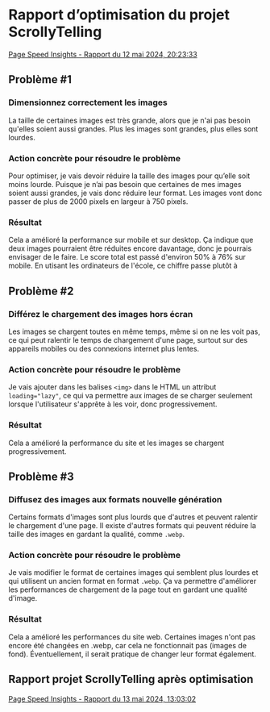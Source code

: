 # Rapport d’optimisation du projet ScrollyTelling

[Page Speed Insights - Rapport du 12 mai 2024, 20:23:33](https://pagespeed.web.dev/analysis/https-delphine-tim-momo-com/h6nzvjqsj1?form_factor=mobile)

## Problème #1

### Dimensionnez correctement les images

La taille de certaines images est très grande, alors que je n'ai pas besoin qu'elles soient aussi grandes. Plus les images sont grandes, plus elles sont lourdes.

### Action concrète pour résoudre le problème

Pour optimiser, je vais devoir réduire la taille des images pour qu’elle soit moins lourde. Puisque je n’ai pas besoin que certaines de mes images soient aussi grandes, je vais donc réduire leur format. Les images vont donc passer de plus de 2000 pixels en largeur à 750 pixels.

### Résultat
Cela a amélioré la performance sur mobile et sur desktop. Ça indique que deux images pourraient être réduites encore davantage, donc je pourrais envisager de le faire. Le score total est passé d'environ 50% à 76% sur mobile. En utisant les ordinateurs de l'école, ce chiffre passe plutôt à 

## Problème #2

### Différez le chargement des images hors écran

Les images se chargent toutes en même temps, même si on ne les voit pas, ce qui peut ralentir le temps de chargement d'une page, surtout sur des appareils mobiles ou des connexions internet plus lentes.

### Action concrète pour résoudre le problème

Je vais ajouter dans les balises `<img>` dans le HTML un attribut `loading="lazy"`, ce qui va permettre aux images de se charger seulement lorsque l'utilisateur s'apprête à les voir, donc progressivement.

### Résultat
Cela a amélioré la performance du site et les images se chargent progressivement.

## Problème #3

### Diffusez des images aux formats nouvelle génération

Certains formats d'images sont plus lourds que d'autres et peuvent  ralentir le chargement d'une page. Il existe d'autres formats qui peuvent réduire la taille des images en gardant la qualité, comme `.webp`.

### Action concrète pour résoudre le problème

Je vais modifier le format de certaines images qui semblent plus lourdes et qui utilisent un ancien format en format `.webp`. Ça va permettre d'améliorer les performances de chargement de la page tout en gardant une qualité d'image.

### Résultat
Cela a amélioré les performances du site web. Certaines images n'ont pas encore été changées en .webp, car cela ne fonctionnait pas (images de fond). Éventuellement, il serait pratique de changer leur format également.

## Rapport projet ScrollyTelling après optimisation

[Page Speed Insights - Rapport du 13 mai 2024, 13:03:02](https://pagespeed.web.dev/analysis/https-delphine-tim-momo-com/6mee6d0p3s?form_factor=desktop)